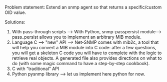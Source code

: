 Problem statement: Extend an snmp agent so that returns a specific/custom OID value.

Solutions:
1.	With pass-through scripts --> With Python, snmp-passpersist module--> pass_persist allows you to implement an arbitrary MIB module. 
2.	Language C --> "new" API --> Net-SNMP comes with mib2c, a tool that will help you convert a MIB module into C code: after a few questions, you will get a skeleton C code you will have to complete with the logic to retrieve real objects. 
			A generated file also provides directions on what to do (with some magic command to have a step-by-step cookbook).
3. 	C with “traditional” API
4.	Python pysnmp library --> let us implement here python for now.
